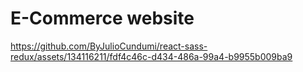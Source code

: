 # E-Commerce website

https://github.com/ByJulioCundumi/react-sass-redux/assets/134116211/fdf4c46c-d434-486a-99a4-b9955b009ba9

